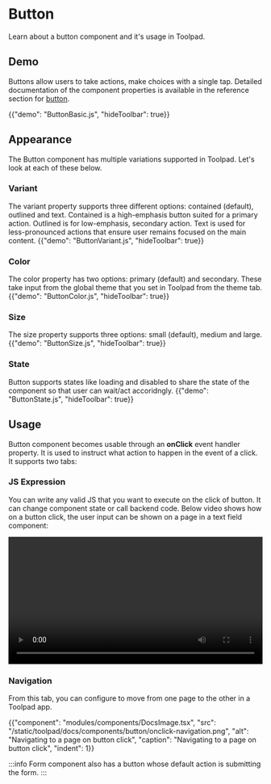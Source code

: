 # Button

<p class="description">Learn about a button component and it's usage in Toolpad.</p>

## Demo

Buttons allow users to take actions, make choices with a single tap. Detailed documentation of the component properties is available in the reference section for [button](/toolpad/reference/components/button/#properties).

{{"demo": "ButtonBasic.js", "hideToolbar": true}}

## Appearance

The Button component has multiple variations supported in Toolpad. Let's look at each of these below.

### Variant

The variant property supports three different options: contained (default), outlined and text. Contained is a high-emphasis button suited for a primary action. Outlined is for low-emphasis, secondary action. Text is used for less-pronounced actions that ensure user remains focused on the main content.
{{"demo": "ButtonVariant.js", "hideToolbar": true}}

### Color

The color property has two options: primary (default) and secondary. These take input from the global theme that you set in Toolpad from the theme tab.
{{"demo": "ButtonColor.js", "hideToolbar": true}}

### Size

The size property supports three options: small (default), medium and large.
{{"demo": "ButtonSize.js", "hideToolbar": true}}

### State

Button supports states like loading and disabled to share the state of the component so that user can wait/act accoridngly.
{{"demo": "ButtonState.js", "hideToolbar": true}}

## Usage

Button component becomes usable through an **onClick** event handler property. It is used to instruct what action to happen in the event of a click. It supports two tabs:

### JS Expression

You can write any valid JS that you want to execute on the click of button. It can change component state or call backend code.
Below video shows how on a button click, the user input can be shown on a page in a text field component:

<video controls width="100%" height="auto" style="contain" alt="button-onclick-js-expression">
  <source src="/static/toolpad/docs/components/button/button-usage.mp4" type="video/mp4">
  Your browser does not support the video tag.
</video>

### Navigation

From this tab, you can configure to move from one page to the other in a Toolpad app.

{{"component": "modules/components/DocsImage.tsx", "src": "/static/toolpad/docs/components/button/onclick-navigation.png", "alt": "Navigating to a page on button click", "caption": "Navigating to a page on button click", "indent": 1}}

:::info
Form component also has a button whose default action is submitting the form.
:::
